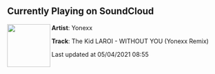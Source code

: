 ## Currently Playing on SoundCloud

[<img align="left" width="100" src="https://i1.sndcdn.com/artworks-afZkH1ViNUHDpAO0-2Ib4ag-t500x500.jpg">](https://soundcloud.com/ynxprod/wihtoutyou)

**Artist**: Yonexx 

**Track**: The Kid LAROI - WITHOUT YOU (Yonexx Remix)

Last updated at 05/04/2021 08:55
